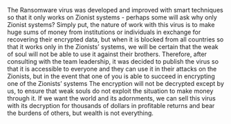 The Ransomware virus was developed and improved with smart techniques so that it only works on Zionist systems - perhaps some will ask why only Zionist systems? Simply put, the nature of work with this virus is to make huge sums of money from institutions or individuals in exchange for recovering their encrypted data, but when it is blocked from all countries so that it works only in the Zionists’ systems, we will be certain that the weak of soul will not be able to use it against their brothers. Therefore, after consulting with the team leadership, it was decided to publish the virus so that it is accessible to everyone and they can use it in their attacks on the Zionists, but in the event that one of you is able to succeed in encrypting one of the Zionists’ systems The encryption will not be decrypted except by us, to ensure that weak souls do not exploit the situation to make money through it. If we want the world and its adornments, we can sell this virus with its decryption for thousands of dollars in profitable returns and bear the burdens of others, but wealth is not everything.
